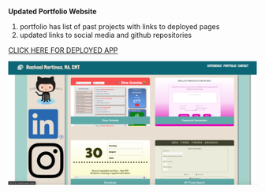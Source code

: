 **Updated Portfolio Website**
1. portfolio has list of past projects with links to deployed pages
1. updated links to social media and github repositories

[CLICK HERE FOR DEPLOYED APP](https://github.com/baytamo/portfolio)

![screencap of portfolio page](images/this.png)